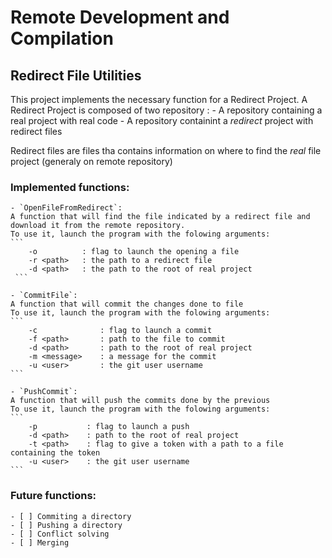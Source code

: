 # Remote Development and Compilation


## Redirect File Utilities


This project implements the necessary function for a Redirect Project.
A Redirect Project is composed of two repository :
	- A repository containing a real project with real code
	- A repository containint a *redirect* project with redirect files

Redirect files are files tha contains information on where to find the *real* file project (generaly on remote repository)


### Implemented functions:


	- `OpenFileFromRedirect`: 
	A function that will find the file indicated by a redirect file and download it from the remote repository.
	To use it, launch the program with the folowing arguments:
	```
		-o			: flag to launch the opening a file
		-r <path>	: the path to a redirect file
	 	-d <path>	: the path to the root of real project
	 ```

	- `CommitFile`: 
	A function that will commit the changes done to file 
	To use it, launch the program with the folowing arguments:
	```
		-c         		: flag to launch a commit
		-f <path>       : path to the file to commit
		-d <path>       : path to the root of real project
		-m <message>	: a message for the commit
		-u <user>		: the git user username
	```

	- `PushCommit`:
	A function that will push the commits done by the previous
	To use it, launch the program with the folowing arguments:
	```
		-p           : flag to launch a push
		-d <path>    : path to the root of real project
		-t <path>    : flag to give a token with a path to a file containing the token
		-u <user>    : the git user username
	```


### Future functions:


	- [ ] Commiting a directory
	- [ ] Pushing a directory
	- [ ] Conflict solving
	- [ ] Merging